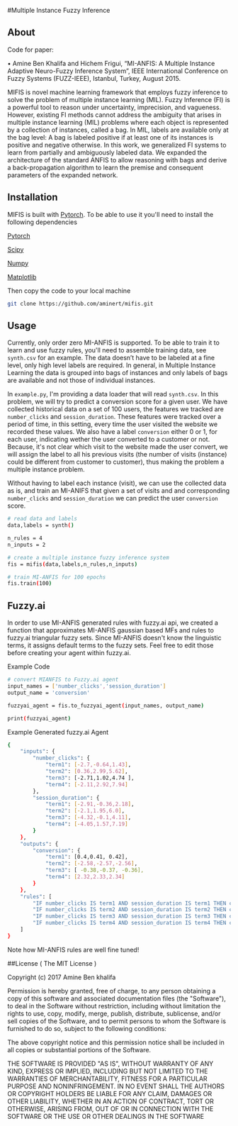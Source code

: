 #Multiple Instance Fuzzy Inference
## About 
Code for paper: 

•	Amine Ben Khalifa and Hichem Frigui, “MI-ANFIS: A Multiple Instance Adaptive Neuro-Fuzzy Inference System”, IEEE International Conference on Fuzzy Systems (FUZZ-IEEE), Istanbul, Turkey, August 2015.

MIFIS is novel machine learning framework that employs fuzzy inference to solve the problem of multiple instance learning (MIL). Fuzzy Inference (FI) is a powerful tool to reason under uncertainty, imprecision, and vagueness. However, existing FI methods cannot address the ambiguity that arises in multiple instance learning (MIL) problems where each object is represented by a collection of instances, called a bag. In MIL, labels are available only at the bag level: A bag is labeled positive if at least one of its instances is positive and negative otherwise. In this work, we generalized FI systems to learn from partially and ambiguously labeled data. We expanded the architecture of the standard ANFIS to allow reasoning with bags and derive a back-propagation algorithm to learn the premise and consequent parameters of the expanded network.

## Installation
MIFIS is built with [Pytorch](http://pytorch.org/). To be able to use it you'll need to install the following dependencies

[Pytorch](https://github.com/pytorch/pytorch#install-optional-dependencies)

[Scipy](https://www.scipy.org/)

[Numpy](http://www.numpy.org/)

[Matplotlib](http://matplotlib.org/)

Then copy the code to your local machine

```bash
git clone https://github.com/aminert/mifis.git
```

## Usage
Currently, only order zero MI-ANFIS is supported. To be able to train it to learn and use fuzzy rules, you'll need to assemble training data, see `synth.csv` for an example. The data doesn’t have to be labeled at a fine level, only high level labels are required. In general, in Multiple Instance Learning the data is grouped into bags of instances and only labels of bags are available and not those of individual instances. 

In `example.py`, I'm providing a data loader that will read `synth.csv`. In this problem, we will try to predict a conversion score for a given user. We have collected historical data on a set of 100 users, the features we tracked are `number_clicks` and `session_duration`. These features were tracked over a period of time, in this setting, every time the user visited the website we recorded these values. We also have a label `conversion` either 0 or 1, for each user, indicating wether the user converted to a customer or not. Because, it's not clear which visit to the website made the user convert, we will assign the label to all his previous visits (the number of visits (instance) could be different from customer to customer), thus making the problem a multiple instance problem. 

Without having to label each instance (visit), we can use the collected data as is, and train an MI-ANIFS that given a set of visits and and corresponding `number_clicks` and `session_duration` we can predict the user `conversion` score.  

```bash
# read data and labels
data,labels = synth()

n_rules = 4
n_inputs = 2

# create a multiple instance fuzzy inference system
fis = mifis(data,labels,n_rules,n_inputs)

# train MI-ANFIS for 100 epochs
fis.train(100)
```

## Fuzzy.ai
In order to use MI-ANFIS generated rules with fuzzy.ai api, we created a function that approximates MI-ANFIS gaussian based MFs and rules to fuzzy.ai triangular fuzzy sets. Since MI-ANFIS doesn't know the linguistic terms, it assigns default terms to the fuzzy sets. Feel free to edit those before creating your agent within fuzzy.ai.

Example Code
```bash
# convert MIANFIS to Fuzzy.ai agent
input_names = ['number_clicks','session_duration']
output_name = 'conversion'

fuzzyai_agent = fis.to_fuzzyai_agent(input_names, output_name)

print(fuzzyai_agent)
```

Example Generated fuzzy.ai Agent
```bash
{
    "inputs": {
        "number_clicks": {
            "term1": [-2.7,-0.64,1.43],
            "term2": [0.36,2.99,5.62],
            "term3": [-2.71,1.02,4.74 ],
            "term4": [-2.11,2.92,7.94]
        },
        "session_duration": {
            "term1": [-2.91,-0.36,2.18],
            "term2": [-2.1,1.95,6.0],
            "term3": [-4.32,-0.1,4.11],
            "term4": [-4.05,1.57,7.19]
        }
    },
    "outputs": {
        "conversion": {
            "term1": [0.4,0.41, 0.42],
            "term2": [-2.58,-2.57,-2.56],
            "term3": [ -0.38,-0.37, -0.36],
            "term4": [2.32,2.33,2.34]
        }
    },
    "rules": [
        "IF number_clicks IS term1 AND session_duration IS term1 THEN conversion IS term1",
        "IF number_clicks IS term2 AND session_duration IS term2 THEN conversion IS term2",
        "IF number_clicks IS term3 AND session_duration IS term3 THEN conversion IS term3",
        "IF number_clicks IS term4 AND session_duration IS term4 THEN conversion IS term4"
    ]
}
```
Note how MI-ANFIS rules are well fine tuned!

##License
( The MIT License )

Copyright (c) 2017 Amine Ben khalifa 

Permission is hereby granted, free of charge, to any person obtaining a copy of this software and associated documentation files (the "Software"), to deal in the Software without restriction, including without limitation the rights to use, copy, modify, merge, publish, distribute, sublicense, and/or sell copies of the Software, and to permit persons to whom the Software is furnished to do so, subject to the following conditions:

The above copyright notice and this permission notice shall be included in all copies or substantial portions of the Software.

THE SOFTWARE IS PROVIDED "AS IS", WITHOUT WARRANTY OF ANY KIND, EXPRESS OR IMPLIED, INCLUDING BUT NOT LIMITED TO THE WARRANTIES OF MERCHANTABILITY, FITNESS FOR A PARTICULAR PURPOSE AND NONINFRINGEMENT. IN NO EVENT SHALL THE AUTHORS OR COPYRIGHT HOLDERS BE LIABLE FOR ANY CLAIM, DAMAGES OR OTHER LIABILITY, WHETHER IN AN ACTION OF CONTRACT, TORT OR OTHERWISE, ARISING FROM, OUT OF OR IN CONNECTION WITH THE SOFTWARE OR THE USE OR OTHER DEALINGS IN THE SOFTWARE



